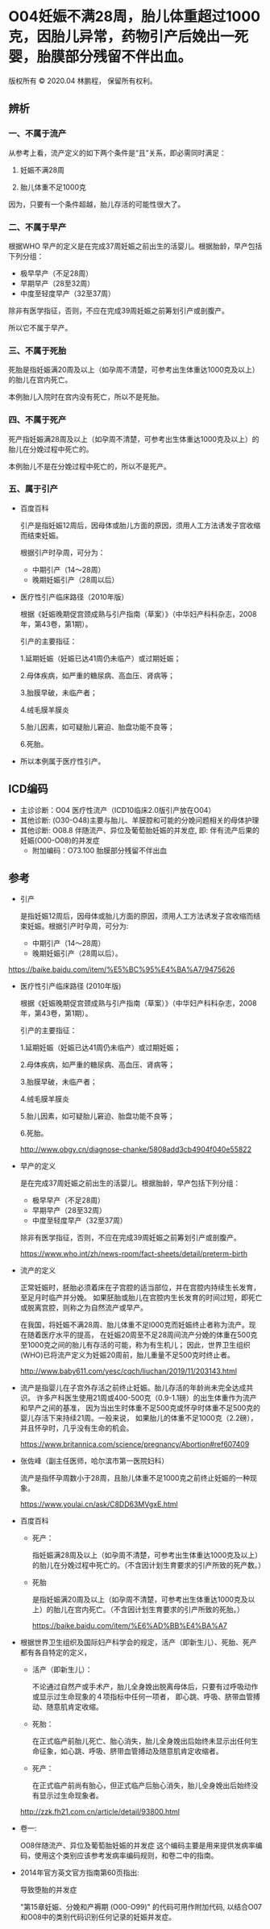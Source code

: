 # O04妊娠不满28周，胎儿体重超过1000克，因胎儿异常，药物引产后娩出一死婴，胎膜部分残留不伴出血。

版权所有 © 2020.04 林鹏程， 保留所有权利。

## 辨析

### 一、不属于流产
 
从参考上看，流产定义的如下两个条件是“且”关系，即必需同时满足：

1. 妊娠不满28周

2. 胎儿体重不足1000克

因为，只要有一个条件超越，胎儿存活的可能性很大了。

### 二、不属于早产

根据WHO 早产的定义是在完成37周妊娠之前出生的活婴儿。根据胎龄，早产包括下列分组：

- 极早早产（不足28周）
- 早期早产（28至32周）
- 中度至轻度早产（32至37周）

除非有医学指征，否则，不应在完成39周妊娠之前筹划引产或剖腹产。

所以它不属于早产。

### 三、不属于死胎

死胎是指妊娠满20周及以上（如孕周不清楚，可参考出生体重达1000克及以上）的胎儿在宫内死亡。

本例胎儿入院时在宫内没有死亡，所以不是死胎。

### 四、不属于死产

死产指妊娠满28周及以上（如孕周不清楚，可参考出生体重达1000克及以上）的胎儿在分娩过程中死亡的。

本例胎儿不是在分娩过程中死亡的，所以不是死产。

### 五、属于引产

- 百度百科

  引产是指妊娠12周后，因母体或胎儿方面的原因，须用人工方法诱发子宫收缩而结束妊娠。

  根据引产时孕周，可分为：

  - 中期引产（14～28周）
  - 晚期妊娠引产（28周以后）
  
- 医疗性引产临床路径（2010年版）

  根据《妊娠晚期促宫颈成熟与引产指南（草案）》（中华妇产科科杂志，2008年，第43卷，第1期）。

  引产的主要指征：

  1.延期妊娠（妊娠已达41周仍未临产）或过期妊娠；
  
  2.母体疾病，如严重的糖尿病、高血压、肾病等；
  
  3.胎膜早破，未临产者；
  
  4.绒毛膜羊膜炎
  
  5.胎儿因素，如可疑胎儿窘迫、胎盘功能不良等；
  
  6.死胎。

- 所以本例属于医疗性引产。

## ICD编码

- 主诊诊断：O04 医疗性流产（ICD10临床2.0版引产放在O04）
- 其他诊断: (O30-O48)主要与胎儿、羊膜腔和可能的分娩问题相关的母体护理
- 其他诊断: O08.8 伴随流产、异位及葡萄胎妊娠的并发症, 即: 伴有流产后果的妊娠(O00-O08)的并发症
  - 附加编码：O73.100 胎膜部分残留不伴出血 

## 参考

- 引产

  是指妊娠12周后，因母体或胎儿方面的原因，须用人工方法诱发子宫收缩而结束妊娠。根据引产时孕周，可分为:

  - 中期引产（14～28周）
  - 晚期妊娠引产（28周以后）。

https://baike.baidu.com/item/%E5%BC%95%E4%BA%A7/9475626

- 医疗性引产临床路径 (2010年版)

  根据《妊娠晚期促宫颈成熟与引产指南（草案）》（中华妇产科科杂志，2008年，第43卷，第1期）。

  引产的主要指征：

  1.延期妊娠（妊娠已达41周仍未临产）或过期妊娠；
  
  2.母体疾病，如严重的糖尿病、高血压、肾病等；
  
  3.胎膜早破，未临产者；
  
  4.绒毛膜羊膜炎
  
  5.胎儿因素，如可疑胎儿窘迫、胎盘功能不良等；
  
  6.死胎。

  http://www.obgy.cn/diagnose-chanke/5808add3cb4904f040e55822

- 早产的定义

  是在完成37周妊娠之前出生的活婴儿。根据胎龄，早产包括下列分组：

  - 极早早产（不足28周）
  - 早期早产（28至32周）
  - 中度至轻度早产（32至37周）

  除非有医学指征，否则，不应在完成39周妊娠之前筹划引产或剖腹产。

  https://www.who.int/zh/news-room/fact-sheets/detail/preterm-birth

- 流产的定义

  正常妊娠时，胚胎必须着床在子宫腔的适当部位，并在宫腔内持续生长发育，至足月时临产并分娩。
  如果胚胎或胎儿在宫腔内生长发育的时间过短，即死亡或脱离宫腔，则称之为自然流产或早产。

  在我国，将妊娠不满28周、胎儿体重不足l000克而妊娠终止者称为流产。现在随着医疗水平的提高，
  在妊娠20周至不足28周间流产分娩的体重在500克至1000克之间的胎儿有存活的可能，称为有生机儿；
  因此，世界卫生组织(WHO)已将流产定义为妊娠20周前，胎儿重量不足500克时终止者。

  http://www.baby611.com/yesc/cqch/liuchan/2019/11/203143.html

- 流产是指婴儿在子宫外存活之前终止妊娠。胎儿存活的年龄尚未完全达成共识。
  许多产科医生使用21周或400-500克（0.9-1.1磅）的出生体重作为流产和早产之间的基准，
  因为当出生时体重不足500克或怀孕时体重不足500克的婴儿存活下来持续21周。一般来说，
  如果胎儿的体重不足1000克（2.2磅），并且怀孕时，几乎没有生命的机会。

  https://www.britannica.com/science/pregnancy/Abortion#ref607409

- 张佐峰（副主任医师，哈尔滨市第一医院妇科）

  流产是指怀孕周数小于28周，且胎儿体重不足1000克之前终止妊娠的一种现象。

  https://www.youlai.cn/ask/C8DD63MVgxE.html

-  百度百科

   - 死产：

     指妊娠满28周及以上（如孕周不清楚，可参考出生体重达1000克及以上）的胎儿在分娩过程中死亡的。（不含因计划生育要求的引产所致的死产数。）

   - 死胎

     是指妊娠满20周及以上（如孕周不清楚，可参考出生体重达1000克及以上）的胎儿在宫内死亡。（不含因计划生育要求的引产所致的死胎。）

     https://baike.baidu.com/item/%E6%AD%BB%E4%BA%A7

- 根据世界卫生组织及国际妇产科学会的规定，活产（即新生儿）、死胎、死产都有各自特定的定义，

  - 活产（即新生儿）：

    不论通过自然产或手术产，胎儿全身娩出脱离母体后，只要有过呼吸动作或显示过生命现象的４项指标中任何一项者，
    即心跳、呼吸、脐带血管搏动、随意肌肯定收缩。

  - 死胎：

    在正式临产前胎儿死亡、胎心消失，胎儿全身娩出后始终未显示出任何生命征象，如心跳、呼吸、脐带血管搏动及随意肌肯定收缩者。

  - 死产：

    在正式临产前尚有胎心，但正式临产后胎心消失，胎儿全身娩出后始终没有显示过生命现象者。

  http://zzk.fh21.com.cn/article/detail/93800.html

- 卷一:

  O08伴随流产、异位及葡萄胎妊娠的并发症
  这个编码主要是用来提供发病率编码，使用这个类别应该参考发病率编码规则，和卷二中的指南。

- 2014年官方英文官方指南第60页指出:

  导致堕胎的并发症

  "第15章妊娠、分娩和产褥期 (O00-O99)" 的代码可用作附加代码,
  以结合O07和O08中的类别代码识别任何记录的妊娠并发症。
